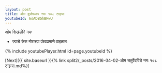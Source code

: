 ```yaml
---
layout: post
title: ओम दुर्जयआय नमः १०८ टाइम्स
youtubeId: 6sADBGhBFwU
---
```

 
 
 ओम शिखंडीने नमः  
 
 -  ज्याचे केस मोराच्या पंखाप्रमाणे वाहतात 
 
  
 
  
 
 
 
 
 
 


{% include youtubePlayer.html id=page.youtubeId %}
 
[Next]({{ site.baseurl }}{% link  split2/_posts/2016-04-02-ओम चतुर्वेदविडे नमः १०८ टाइम्स.md%})
 
